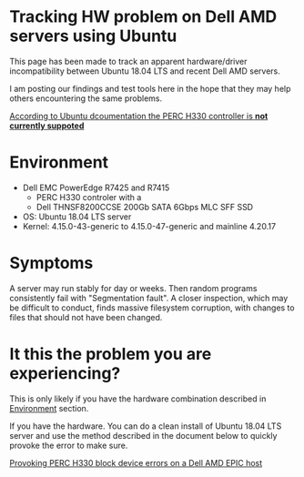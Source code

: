 # Tracking HW problem on Dell AMD servers using Ubuntu
This page has been made to track an apparent hardware/driver incompatibility between Ubuntu 18.04 LTS and recent Dell AMD servers.

I am posting our findings and test tools here in the hope that they may help others encountering the same problems.

[According to Ubuntu dcoumentation the PERC H330 controller is **not currently suppoted**](https://certification.ubuntu.com/hardware/201711-25946/) 

# Environment
* Dell EMC PowerEdge R7425 and R7415
  - PERC H330 controler with a
  - Dell THNSF8200CCSE 200Gb SATA 6Gbps MLC SFF SSD
* OS: Ubuntu 18.04 LTS server
* Kernel: 4.15.0-43-generic to 4.15.0-47-generic and mainline 4.20.17

# Symptoms
A server may run stably for day or weeks. Then random programs consistently fail with "Segmentation fault". A closer inspection, which may be difficult to conduct, finds massive filesystem corruption, with changes to files that should not have been changed.

# It this the problem you are experiencing?
This is only likely if you have the hardware combination described in [Environment](#Environment) section. 

If you have the hardware. You can do a clean install of Ubuntu 18.04 LTS server and use the method described in the document below to quickly provoke the error to make sure. 

[Provoking PERC H330 block device errors on a Dell AMD EPIC host](AMD-PERC-ERROR.md)